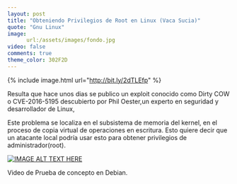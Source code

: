 ```yaml
---
layout: post
title: "Obteniendo Privilegios de Root en Linux (Vaca Sucia)"
quote: "Gnu Linux"
image:
      url:/assets/images/fondo.jpg
video: false
comments: true
theme_color: 302F2D
---
```


{% include image.html url="http://bit.ly/2dTLEfp" %}

Resulta que hace unos dias se publico un exploit conocido como Dirty COW o CVE-2016-5195 descubierto por Phil Oester,un experto en 
seguridad y desarrollador de Linux,

Este problema se localiza en el subsistema de memoria del kernel, en el proceso de copia virtual de operaciones en escritura. 
Esto quiere decir que un atacante local podría usar esto para obtener privilegios de administrador(root).

[![IMAGE ALT TEXT HERE](https://youtu.be/VyVXXsj2-v0)](https://youtu.be/VyVXXsj2-v0)

Video de Prueba de concepto en Debian. 

